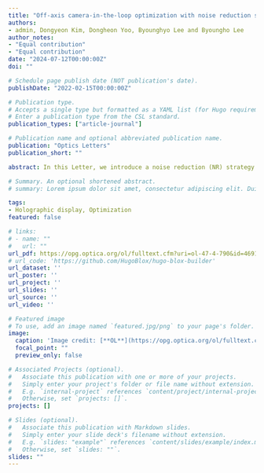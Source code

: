 ```yaml
---
title: "Off-axis camera-in-the-loop optimization with noise reduction strategy for high-quality hologram generation"
authors:
- admin, Dongyeon Kim, Dongheon Yoo, Byounghyo Lee and Byoungho Lee 
author_notes:
- "Equal contribution"
- "Equal contribution"
date: "2024-07-12T00:00:00Z"
doi: ""

# Schedule page publish date (NOT publication's date).
publishDate: "2022-02-15T00:00:00Z"

# Publication type.
# Accepts a single type but formatted as a YAML list (for Hugo requirements).
# Enter a publication type from the CSL standard.
publication_types: ["article-journal"]

# Publication name and optional abbreviated publication name.
publication: "Optics Letters"
publication_short: ""

abstract: In this Letter, we introduce a noise reduction (NR) strategy in the off-axis camera-in-the-loop (CITL) optimization for high-quality hologram generation. Our proposal adopts the Gaussian blur in the NR strategy to suppress the high-frequency noise and improve the optimization convergence. A double-hologram generation technique is used to reduce the noise further. The off-axis system’s aberrations are eliminated by integrating the aberration compensation method as well. Compared with the original CITL method, the image quality of the proposed method is improved by approximately 5.5 dB in the optical experiment.

# Summary. An optional shortened abstract.
# summary: Lorem ipsum dolor sit amet, consectetur adipiscing elit. Duis posuere tellus ac convallis placerat. Proin tincidunt magna sed ex sollicitudin condimentum.

tags:
- Holographic display, Optimization
featured: false

# links:
# - name: ""
#   url: ""
url_pdf: https://opg.optica.org/ol/fulltext.cfm?uri=ol-47-4-790&id=469173
# url_code: 'https://github.com/HugoBlox/hugo-blox-builder'
url_dataset: ''
url_poster: ''
url_project: ''
url_slides: ''
url_source: ''
url_video: ''

# Featured image
# To use, add an image named `featured.jpg/png` to your page's folder. 
image:
  caption: 'Image credit: [**OL**](https://opg.optica.org/ol/fulltext.cfm?uri=ol-47-4-790&id=469173)'
  focal_point: ""
  preview_only: false

# Associated Projects (optional).
#   Associate this publication with one or more of your projects.
#   Simply enter your project's folder or file name without extension.
#   E.g. `internal-project` references `content/project/internal-project/index.md`.
#   Otherwise, set `projects: []`.
projects: []

# Slides (optional).
#   Associate this publication with Markdown slides.
#   Simply enter your slide deck's filename without extension.
#   E.g. `slides: "example"` references `content/slides/example/index.md`.
#   Otherwise, set `slides: ""`.
slides: ""
---
```


<!-- {{% callout note %}}
Click the *Cite* button above to demo the feature to enable visitors to import publication metadata into their reference management software.
{{% /callout %}}

{{% callout note %}}
Create your slides in Markdown - click the *Slides* button to check out the example.
{{% /callout %}}

Add the publication's **full text** or **supplementary notes** here. You can use rich formatting such as including [code, math, and images](https://docs.hugoblox.com/content/writing-markdown-latex/). -->
